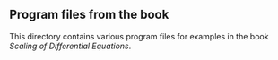 ## Program files from the book

This directory contains various program files for examples in the book
*Scaling of Differential Equations*.
